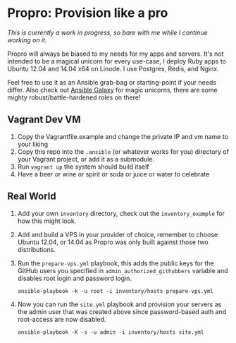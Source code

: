 Propro: Provision like a pro
============================

_This is currently a work in progress, so bare with me while I continue working
on it._

Propro will always be biased to my needs for my apps and servers. It's not
intended to be a magical unicorn for every use-case, I deploy Ruby apps to
Ubuntu 12.04 and 14.04 x64 on Linode. I use Postgres, Redis, and Nginx.

Feel free to use it as an Ansible grab-bag or starting-point if your needs
differ. Also check out [Ansible Galaxy](https://galaxy.ansible.com/) for magic
unicorns, there are some mighty robust/battle-hardened roles on there!

## Vagrant Dev VM

1. Copy the Vagrantfile.example and change the private IP and vm name to your
   liking
2. Copy this repo into the `.ansible` (or whatever works for you) directory of
   your Vagrant project, or add it as a submodule.
3. Run `vagrant up` the system should build itself
4. Have a beer or wine or spirit or soda or juice or water to celebrate

## Real World

1. Add your own `inventory` directory, check out the `inventory_example`
   for how this might look.
2. Add and build a VPS in your provider of choice, remember to choose Ubuntu
   12.04, or 14.04 as Propro was only built against those two distributions.
3. Run the `prepare-vps.yml` playbook, this adds the public keys for the GitHub
   users you specified in `admin_authorized_githubbers` variable and disables
   root login and password login.

   ```
   ansible-playbook -k -u root -i inventory/hosts prepare-vps.yml
   ```
4. Now you can run the `site.yml` playbook and provision your servers as the
   admin user that was created above since password-based auth and root-access
   are now disabled.

   ```
   ansible-playbook -K -s -u admin -i inventory/hosts site.yml
   ```
